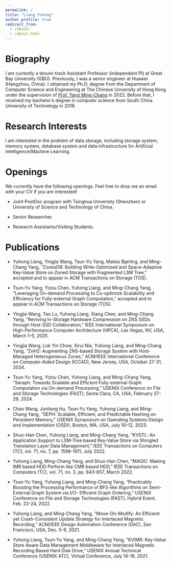 ```yaml
---
permalink: /
title: "Liang Yuhong"
author_profile: true
redirect_from: 
  - /about/
  - /about.html
---
```


Biography
======
I am currently a tenure-track Assistant Professor (independent PI) at Great Bay University (GBU). Previously, I was a senior engineer at Huawei (Hangzhou, China). I obtained my Ph.D. degree from the Department of Computer Science and Engineering at The Chinese University of Hong Kong under the supervision of [Prof. Yang Ming-Chang](https://www.cse.cuhk.edu.hk/~mcyang/index.html) in 2022. Before that, I received my bachelor’s degree in computer science from South China University of Technology in 2018. 

Research Interests
======
I am interested in the problem of data storage, including storage system, memory system, database system and data infrastructure for Artificial Intelligence/Machine Learning. 

Openings
======

We currently have the following openings. Feel free to drop me an email with your CV if you are interested!

* Joint PostDoc program with Tsinghua University (Shenzhen) or University of Science and Technology of China.

* Senior Researcher.

* Research Assistants/Visiting Students.

Publications
======
* Yuhong Liang, Yingjia Wang, Tsun-Yu Yang, Matias Bjørling, and Ming-Chang Yang, “ZonesDB: Building Write-Optimized and Space-Adaptive Key-Value Store on Zoned Storage with Fragmented LSM Tree,” accepted and to appear in ACM Transactions on Storage (TOS).

* Tsun-Yu Yang, Yizou Chen, Yuhong Liang, and Ming-Chang Yang, “Leveraging On-demand Processing to Co-optimize Scalability and Efficiency for Fully-external Graph Computation,” accepted and to appear in ACM Transactions on Storage (TOS).

* Yingjia Wang, Tao Lu, Yuhong Liang, Xiang Chen, and Ming-Chang Yang, “Reviving In-Storage Hardware Compression on ZNS SSDs through Host-SSD Collaboration,” IEEE International Symposium on High-Performance Computer Architecture (HPCA), Las Vegas, NV, USA, March 1–5, 2025.

* Yingjia Wang, Lok Yin Chow, Xirui Nie, Yuhong Liang, and Ming-Chang Yang, “ZnH2: Augmenting ZNS-based Storage System with Host-Managed Heterogeneous Zones,” ACM/IEEE International Conference on Computer-Aided Design (ICCAD), New Jersey, USA, October 27-31, 2024.

* Tsun-Yu Yang, Yizou Chen, Yuhong Liang, and Ming-Chang Yang, “Seraph: Towards Scalable and Efficient Fully-external Graph Computation via On-demand Processing,” USENIX Conference on File and Storage Technologies (FAST), Santa Clara, CA, USA, February 27-29, 2024.

* Chao Wang, Junliang Hu, Tsun-Yu Yang, Yuhong Liang, and Ming-Chang Yang, “SEPH: Scalable, Efficient, and Predictable Hashing on Persistent Memory,” USENIX Symposium on Operating Systems Design and Implementation (OSDI), Boston, MA, USA, July 10–12, 2023.

* Shuo-Han Chen, Yuhong Liang, and Ming-Chang Yang, “KVSTL: An Application Support to LSM-Tree based Key-Value Store via Shingled Translation Layer Data Management,” IEEE Transactions on Computers (TC), vol. 71, no. 7, pp. 1598-1611, July 2022.

* Yuhong Liang, Ming-Chang Yang, and Shuo-Han Chen, “MAGIC: Making IMR based HDD Perform like CMR based HDD,” IEEE Transactions on Computers (TC), vol. 71, no. 3, pp. 643-657, March 2022.

* Tsun-Yu Yang, Yuhong Liang, and Ming-Chang Yang, “Practicably Boosting the Processing Performance of BFS-like Algorithms on Semi-External Graph System via I/O- Efficient Graph Ordering,” USENIX Conference on File and Storage Technologies (FAST), Hybrid Event, Feb. 22-24, 2022.

* Yuhong Liang, and Ming-Chang Yang, “Move-On-Modify: An Efficient yet Crash-Consistent Update Strategy for Interlaced Magnetic Recording,” ACM/IEEE Design Automation Conference (DAC), San Francisco, USA, Dec. 5-9, 2021.

* Yuhong Liang, Tsun-Yu Yang, and Ming-Chang Yang, “KVIMR: Key-Value Store Aware Data Management Middleware for Interlaced Magnetic Recording Based Hard Disk Drive,” USENIX Annual Technical Conference (USENIX ATC), Virtual Conference, July 14-16, 2021.



